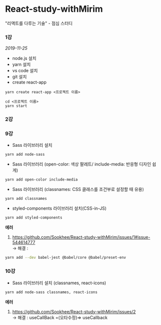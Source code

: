 # React-study-withMirim
"리액트를 다루는 기술" - 점심 스터디

### 1강
*2019-11-25*

* node.js 설치
* yarn 설치
* vs code 설치
* git 설치
* create react-app
```{.bash}
yarn create react-app <프로젝트 이름>
```

```{.bash}
cd <프로젝트 이름>
yarn start
```

### 2강

### 9강
* Sass 라이브러리 설치
```{.bash}
yarn add node-sass
```

* Sass 라이브러리 (open-color: 색상 팔레트/ include-media: 반응형 디자인 쉽게)
```{.bash}
yarn add open-color include-media
```

* Sass 라이브러리 (classnames: CSS 클래스를 조건부로 설정할 때 유용)
```{.bash}
yarn add classnames
```

* styled-components 라이브러리 설치(CSS-in-JS)
```{.bash}
yarn add styled-components
```

**에러**<br>
1. https://github.com/Sookhee/React-study-withMirim/issues/1#issue-544614777
  <br>-> 해결 :
  ```bash
  yarn add --dev babel-jest @babel/core @babel/preset-env
  ```
  
### 10강
* Sass 라이브러리 설치 (classnames, react-icons)
```{.bash}
yarn add node-sass classnames, react-icons
```

**에러**<br/>
1. https://github.com/Sookhee/React-study-withMirim/issues/2
<br>-> 해결 : 
useCallBack =(오타수정)=> useCallback
